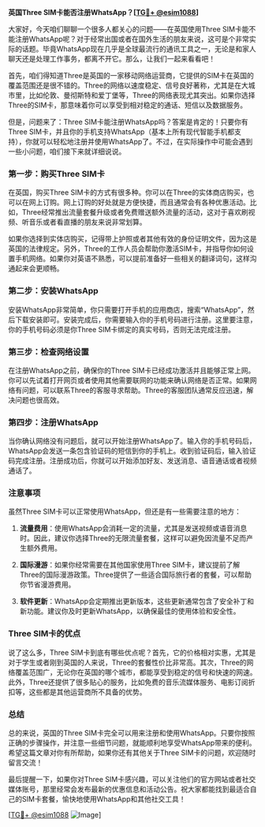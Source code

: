 **英国Three SIM卡能否注册WhatsApp？[[TG💪+ @esim1088](https://t.me/s/esim1088)]**

大家好，今天咱们聊聊一个很多人都关心的问题——在英国使用Three SIM卡能不能注册WhatsApp呢？对于经常出国或者在国外生活的朋友来说，这可是个非常实际的话题。毕竟WhatsApp现在几乎是全球最流行的通讯工具之一，无论是和家人聊天还是处理工作事务，都离不开它。那么，让我们一起来看看吧！

首先，咱们得知道Three是英国的一家移动网络运营商，它提供的SIM卡在英国的覆盖范围还是很不错的。Three的网络以速度稳定、信号良好著称，尤其是在大城市里，比如伦敦、曼彻斯特和爱丁堡等，Three的网络表现尤其突出。如果你选择Three的SIM卡，那意味着你可以享受到相对稳定的通话、短信以及数据服务。

但是，问题来了：Three SIM卡能注册WhatsApp吗？答案是肯定的！只要你有Three SIM卡，并且你的手机支持WhatsApp（基本上所有现代智能手机都支持），你就可以轻松地注册并使用WhatsApp了。不过，在实际操作中可能会遇到一些小问题，咱们接下来就详细说说。

### **第一步：购买Three SIM卡**

在英国，购买Three SIM卡的方式有很多种。你可以在Three的实体商店购买，也可以在网上订购。网上订购的好处就是方便快捷，而且通常会有各种优惠活动。比如，Three经常推出流量套餐升级或者免费赠送额外流量的活动，这对于喜欢刷视频、听音乐或者看直播的朋友来说非常划算。

如果你选择到实体店购买，记得带上护照或者其他有效的身份证明文件，因为这是英国的法律规定。另外，Three的工作人员会帮助你激活SIM卡，并指导你如何设置手机网络。如果你对英语不熟悉，可以提前准备好一些相关的翻译词句，这样沟通起来会更顺畅。

### **第二步：安装WhatsApp**

安装WhatsApp非常简单，你只需要打开手机的应用商店，搜索“WhatsApp”，然后下载安装即可。安装完成后，你需要输入你的手机号码进行注册。这里要注意，你的手机号码必须是你Three SIM卡绑定的真实号码，否则无法完成注册。

### **第三步：检查网络设置**

在注册WhatsApp之前，确保你的Three SIM卡已经成功激活并且能够正常上网。你可以先试着打开网页或者使用其他需要联网的功能来确认网络是否正常。如果网络有问题，可以联系Three的客服寻求帮助。Three的客服团队通常反应迅速，解决问题也很高效。

### **第四步：注册WhatsApp**

当你确认网络没有问题后，就可以开始注册WhatsApp了。输入你的手机号码后，WhatsApp会发送一条包含验证码的短信到你的手机上。收到验证码后，输入验证码完成注册。注册成功后，你就可以开始添加好友、发送消息、语音通话或者视频通话了。

### **注意事项**

虽然Three SIM卡可以正常使用WhatsApp，但还是有一些需要注意的地方：

1. **流量费用**：使用WhatsApp会消耗一定的流量，尤其是发送视频或语音消息时。因此，建议你选择Three的无限流量套餐，这样可以避免因流量不足而产生额外费用。
   
2. **国际漫游**：如果你经常需要在其他国家使用Three SIM卡，建议提前了解Three的国际漫游政策。Three提供了一些适合国际旅行者的套餐，可以帮助你节省漫游费用。

3. **软件更新**：WhatsApp会定期推出更新版本，这些更新通常包含了安全补丁和新功能。建议你及时更新WhatsApp，以确保最佳的使用体验和安全性。

### **Three SIM卡的优点**

说了这么多，Three SIM卡到底有哪些优点呢？首先，它的价格相对实惠，尤其是对于学生或者刚到英国的人来说，Three的套餐性价比非常高。其次，Three的网络覆盖范围广，无论你在英国的哪个城市，都能享受到稳定的信号和快速的网速。此外，Three还提供了很多贴心的服务，比如免费的音乐流媒体服务、电影订阅折扣等，这些都是其他运营商所不具备的优势。

### **总结**

总的来说，英国的Three SIM卡完全可以用来注册和使用WhatsApp。只要你按照正确的步骤操作，并注意一些细节问题，就能顺利地享受WhatsApp带来的便利。希望这篇文章对你有所帮助，如果你还有其他关于Three SIM卡的问题，欢迎随时留言交流！

最后提醒一下，如果你对Three SIM卡感兴趣，可以关注他们的官方网站或者社交媒体账号，那里经常会发布最新的优惠信息和活动公告。祝大家都能找到最适合自己的SIM卡套餐，愉快地使用WhatsApp和其他社交工具！

[[TG💪+ @esim1088](https://t.me/s/esim1088) ![Image](https://i.postimg.cc/4NQfJmqS/Snipaste-2025-05-13-00-14-12.png)]